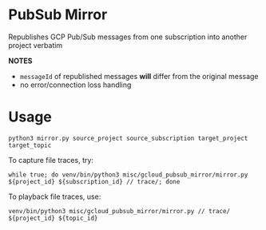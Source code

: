 # PubSub Mirror

Republishes GCP Pub/Sub messages from one subscription into another project verbatim

**NOTES**
- `messageId` of republished messages **will** differ from the original message
- no error/connection loss handling

# Usage
`python3 mirror.py source_project source_subscription target_project target_topic`

To capture file traces, try:
```
while true; do venv/bin/python3 misc/gcloud_pubsub_mirror/mirror.py ${project_id} ${subscription_id} // trace/; done
```

To playback file traces, use:
```
venv/bin/python3 misc/gcloud_pubsub_mirror/mirror.py // trace/ ${project_id} ${topic_id}
```
